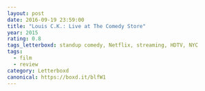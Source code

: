 ```yaml
---
layout: post 
date: 2016-09-19 23:59:00
title: "Louis C.K.: Live at The Comedy Store"
year: 2015
rating: 0.8
tags_letterboxd: standup comedy, Netflix, streaming, HDTV, NYC
tags:
  - film
  - review
category: Letterboxd
canonical: https://boxd.it/blfW1
---
```

